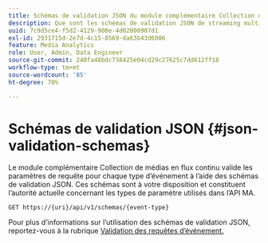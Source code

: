 ```yaml
---
title: Schémas de validation JSON du module complémentaire Collection de médias en flux continu
description: Que sont les schémas de validation JSON de streaming multimédia et comment sont-ils utilisés pour déterminer les paramètres corrects du corps de la requête pour chaque type d’événement ?
uuid: 7c9d5ce4-f5d2-4129-900e-4d02800907d1
exl-id: 2931715d-2e7d-4c15-8569-da63b43d6006
feature: Media Analytics
role: User, Admin, Data Engineer
source-git-commit: 240fa48bdc738425e04cd29c27625c7dd612ff18
workflow-type: tm+mt
source-wordcount: '85'
ht-degree: 70%

---
```


# Schémas de validation JSON {#json-validation-schemas}

Le module complémentaire Collection de médias en flux continu valide les paramètres de requête pour chaque type d’événement à l’aide des schémas de validation JSON. Ces schémas sont à votre disposition et constituent l’autorité actuelle concernant les types de paramètre utilisés dans l’API MA.

`GET https://{uri}/api/v1/schemas/{event-type}`

Pour plus d’informations sur l’utilisation des schémas de validation JSON, reportez-vous à la rubrique [Validation des requêtes d’événement.](../mc-api-impl/mc-api-validate-reqs.md)
